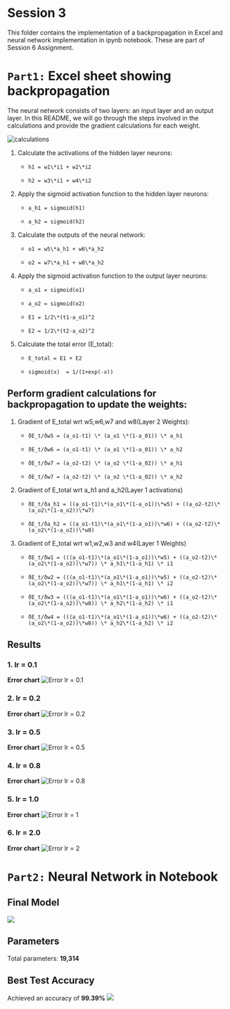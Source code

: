 # **Session 3**
This folder contains the implementation of a backpropagation in Excel and neural network implementation in ipynb notebook. These are part of Session 6 Assignment.


# `Part1:`  Excel sheet showing backpropagation

The neural network consists of two layers: an input layer and an output layer. In this README, we will go through the steps involved in the calculations and provide the gradient calculations for each weight.

![calculations](images/table.png)

1. Calculate the activations of the hidden layer neurons:

    * `h1 = w1\*i1 + w2\*i2`

    * `h2 = w3\*i1 + w4\*i2`
2. Apply the sigmoid activation function to the hidden layer neurons:
    * `a_h1 = sigmoid(h1)`

    * `a_h2 = sigmoid(h2)`
3. Calculate the outputs of the neural network:
    * `o1 = w5\*a_h1 + w6\*a_h2 `

    * `o2 = w7\*a_h1 + w8\*a_h2`

4. Apply the sigmoid activation function to the output layer neurons:
    * `a_o1 = sigmoid(o1)`

    * `a_o2 = sigmoid(o2)`

    * `E1 = 1/2\*(t1-a_o1)^2`

    * `E2 = 1/2\*(t2-a_o2)^2`
5. Calculate the total error (E_total):
    * `E_total = E1 + E2`

    * `sigmoid(x)  = 1/(1+exp(-x))`

## Perform gradient calculations for backpropagation to update the weights:


1. Gradient of E_total wrt w5,w6,w7 and w8(Layer 2 Weights):
    * `ðE_t/ðw5 = (a_o1-t1) \* (a_o1 \*(1-a_01)) \* a_h1`

    * `ðE_t/ðw6 = (a_o1-t1) \* (a_o1 \*(1-a_01)) \* a_h2`

    * `ðE_t/ðw7 = (a_o2-t2) \* (a_o2 \*(1-a_02)) \* a_h1`

    * `ðE_t/ðw7 = (a_o2-t2) \* (a_o2 \*(1-a_02)) \* a_h2`


2.  Gradient of E_total wrt a_h1 and a_h2(Layer 1 activations)
    * `ðE_t/ða_h1 = ((a_o1-t1)\*(a_o1\*(1-a_o1))\*w5) + ((a_o2-t2)\*(a_o2\*(1-a_o2))\*w7)`

    * `ðE_t/ða_h2 = ((a_o1-t1)\*(a_o1\*(1-a_o1))\*w6) + ((a_o2-t2)\*(a_o2\*(1-a_o2))\*w8)`


3. Gradient of E_total wrt w1,w2,w3 and w4(Layer 1 Weights)
    * `ðE_t/ðw1 = (((a_o1-t1)\*(a_o1\*(1-a_o1))\*w5) + ((a_o2-t2)\*(a_o2\*(1-a_o2))\*w7)) \* a_h1\*(1-a_h1) \* i1`

    * `ðE_t/ðw2 = (((a_o1-t1)\*(a_o1\*(1-a_o1))\*w5) + ((a_o2-t2)\*(a_o2\*(1-a_o2))\*w7)) \* a_h1\*(1-a_h1) \* i2`

    * `ðE_t/ðw3 = (((a_o1-t1)\*(a_o1\*(1-a_o1))\*w6) + ((a_o2-t2)\*(a_o2\*(1-a_o2))\*w8)) \* a_h2\*(1-a_h2) \* i1 `

    * `ðE_t/ðw4 = (((a_o1-t1)\*(a_o1\*(1-a_o1))\*w6) + ((a_o2-t2)\*(a_o2\*(1-a_o2))\*w8)) \* a_h2\*(1-a_h2) \* i2 `



## Results 
### 1. lr = 0.1
**Error chart**
![Error lr = 0.1](images/lr_01.png)

### 2. lr = 0.2
**Error chart**
![Error lr = 0.2](images/lr_02.png)

### 3. lr = 0.5
**Error chart**
![Error lr = 0.5](images/lr_05.png)

### 4. lr = 0.8
**Error chart**
![Error lr = 0.8](images/lr_08.png)

### 5. lr = 1.0
**Error chart**
![Error lr = 1](images/lr_1.png)

### 6. lr = 2.0
**Error chart**
![Error lr = 2](images/lr_2.png)


# `Part2:` Neural Network in Notebook


## Final Model 
![](images/params.png)

## Parameters
Total parameters:  **19,314**

## Best Test Accuracy
Achieved an accuracy of **99.39%**
![](images/accuracy.png)

